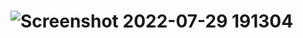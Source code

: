 # ![Screenshot 2022-07-29 191304](https://user-images.githubusercontent.com/109898670/183103331-03d1c92d-8c88-4673-8c6e-2df9a60e14e9.png)
